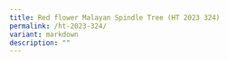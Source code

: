 ```yaml
---
title: Red flower Malayan Spindle Tree (HT 2023 324)
permalink: /ht-2023-324/
variant: markdown
description: ""
---
```

